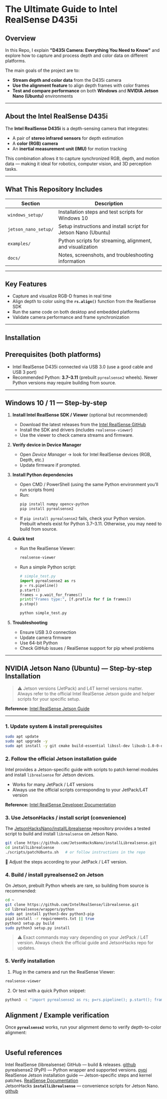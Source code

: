 # The Ultimate Guide to Intel RealSense D435i

## Overview

In this Repo, I explain **"D435i Camera: Everything You Need to Know"** and explore how to capture and process depth and color data on different platforms.

The main goals of the project are to:

- **Stream depth and color data** from the D435i camera  
- **Use the alignment feature** to align depth frames with color frames  
- **Test and compare performance** on both **Windows** and **NVIDIA Jetson Nano (Ubuntu)** environments  

---

## About the Intel RealSense D435i

The **Intel RealSense D435i** is a depth-sensing camera that integrates:
- A pair of **stereo infrared sensors** for depth estimation  
- A **color (RGB) camera**  
- An **inertial measurement unit (IMU)** for motion tracking  

This combination allows it to capture synchronized RGB, depth, and motion data — making it ideal for robotics, computer vision, and 3D perception tasks.

---

## What This Repository Includes

| Section | Description |
|----------|--------------|
| `windows_setup/` | Installation steps and test scripts for Windows 10 |
| `jetson_nano_setup/` | Setup instructions and install script for Jetson Nano (Ubuntu) |
| `examples/` | Python scripts for streaming, alignment, and visualization |
| `docs/` | Notes, screenshots, and troubleshooting information |

---

## Key Features

- Capture and visualize RGB-D frames in real time  
- Align depth to color using the **`rs.align()`** function from the RealSense SDK  
- Run the same code on both desktop and embedded platforms  
- Validate camera performance and frame synchronization  

---

## Installation

## Prerequisites (both platforms)
- Intel RealSense D435i connected via USB 3.0 (use a good cable and USB 3 port)  
- Recommended Python: **3.7–3.11** (prebuilt `pyrealsense2` wheels). Newer Python versions may require building from source.

---

## Windows 10 / 11 — Step-by-step

1. **Install Intel RealSense SDK / Viewer** (optional but recommended)  
   - Download the latest releases from the [Intel RealSense GitHub](https://github.com/IntelRealSense/librealsense/releases)  
   - Install the SDK and drivers (includes `realsense-viewer`)  
   - Use the viewer to check camera streams and firmware.

2. **Verify device in Device Manager**  
   - Open *Device Manager* → look for Intel RealSense devices (RGB, Depth, etc.)  
   - Update firmware if prompted.

3. **Install Python dependencies**  
   - Open CMD / PowerShell (using the same Python environment you’ll run scripts from)  
   - Run:
     ```bash
     pip install numpy opencv-python
     pip install pyrealsense2
     ```
   - If `pip install pyrealsense2` fails, check your Python version. Prebuilt wheels exist for Python 3.7–3.11. Otherwise, you may need to build from source.

4. **Quick test**  
   - Run the RealSense Viewer:  
     ```bash
     realsense-viewer
     ```  
   - Run a simple Python script:

     ```python
     # simple_test.py
     import pyrealsense2 as rs
     p = rs.pipeline()
     p.start()
     frames = p.wait_for_frames()
     print("Frames type:", [f.profile for f in frames])
     p.stop()
     ```

     ```bash
     python simple_test.py
     ```

5. **Troubleshooting**  
   - Ensure USB 3.0 connection  
   - Update camera firmware  
   - Use 64-bit Python  
   - Check GitHub issues / RealSense support for pip wheel problems

---

## NVIDIA Jetson Nano (Ubuntu) — Step-by-step Installation

> ⚠️ Jetson versions (JetPack) and L4T kernel versions matter.  
> Always refer to the official Intel RealSense Jetson guide and helper scripts for your specific setup.

**Reference:** [Intel RealSense Jetson Guide](https://github.com/IntelRealSense/librealsense/blob/master/doc/Jetson.md)

---

### 1. Update system & install prerequisites

```bash
sudo apt update
sudo apt upgrade -y
sudo apt install -y git cmake build-essential libssl-dev libusb-1.0-0-dev
```

### 2. Follow the official Jetson installation guide

Intel provides a Jetson-specific guide with scripts to patch kernel modules and install `librealsense` for Jetson devices.  

- Works for many JetPack / L4T versions  
- Always use the official scripts corresponding to your JetPack/L4T version  

**Reference:** [Intel RealSense Developer Documentation](https://github.com/IntelRealSense/librealsense/blob/master/doc/Jetson.md)

### 3. Use JetsonHacks / install script (convenience)

The [JetsonHacksNano/installLibrealsense](https://github.com/JetsonHacksNano/installLibrealsense) repository provides a tested script to build and install `librealsense` on Jetson Nano.

```bash
git clone https://github.com/JetsonHacksNano/installLibrealsense.git
cd installLibrealsense
./scripts/patchUbuntu.sh   # or follow instructions in the repo
```
🔹 Adjust the steps according to your JetPack / L4T version.

### 4. Build / install pyrealsense2 on Jetson

On Jetson, prebuilt Python wheels are rare, so building from source is recommended:
```bash
cd ~
git clone https://github.com/IntelRealSense/librealsense.git
cd librealsense/wrappers/python
sudo apt install python3-dev python3-pip
pip3 install -r requirements.txt || true
python3 setup.py build
sudo python3 setup.py install
```
> ⚠️ Exact commands may vary depending on your JetPack / L4T version. Always check the official guide and JetsonHacks repo for updates.

### 5. Verify installation 
1. Plug in the camera and run the RealSense Viewer:
```bash
realsense-viewer
```
2. Or test with a quick Python snippet:
```bash
python3 -c "import pyrealsense2 as rs; p=rs.pipeline(); p.start(); frames=p.wait_for_frames(); print('OK'); p.stop()"

```

## Alignment / Example verification
Once **`pyrealsense2`** works, run your alignment demo to verify depth-to-color alignment: 
``` bash

```


## Useful references
Intel RealSense (librealsense) GitHub — build & releases. [github](https://github.com/IntelRealSense/librealsense?utm_source=chatgpt.com)   
pyrealsense2 (PyPI) — Python wrapper and supported versions. [pypi](https://pypi.org/project/pyrealsense2/2.54.2.5684/?utm_source=chatgpt.com)   
RealSense Jetson installation guide — Jetson-specific steps and kernel patches. [RealSense Documentation](https://dev.realsenseai.com/docs/nvidia-jetson-tx2-installation?utm_source=chatgpt.com)   
JetsonHacks **`installLibrealsense`** — convenience scripts for Jetson Nano. [github](https://github.com/JetsonHacksNano/installLibrealsense?utm_source=chatgpt.com)   

